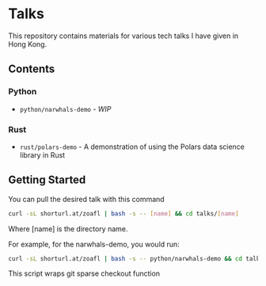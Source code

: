 # Talks

This repository contains materials for various tech talks I have given in Hong Kong.

## Contents

### Python
- `python/narwhals-demo` - _WIP_
### Rust
- `rust/polars-demo` - A demonstration of using the Polars data science library in Rust

## Getting Started

You can pull the desired talk with this command
```sh
curl -sL shorturl.at/zoafl | bash -s -- [name] && cd talks/[name]
```
Where [name] is the directory name.

For example, for the narwhals-demo, you would run:

```sh
curl -sL shorturl.at/zoafl | bash -s -- python/narwhals-demo && cd talks/python/narwhals-demo
```

This script wraps git sparse checkout function
